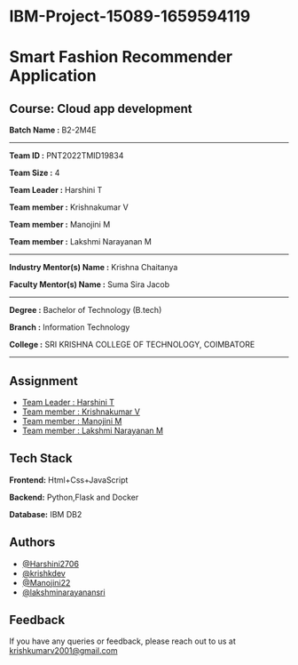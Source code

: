 # IBM-Project-15089-1659594119
# Smart Fashion Recommender Application
## Course: Cloud app development

**Batch Name :** B2-2M4E

---

**Team ID :** PNT2022TMID19834


**Team Size :** 4

**Team Leader :** Harshini T

**Team member :** Krishnakumar V

**Team member :** Manojini M

**Team member :** Lakshmi Narayanan M

---
**Industry Mentor(s) Name :** Krishna Chaitanya

**Faculty Mentor(s) Name :** Suma Sira Jacob

---

**Degree	:**	
Bachelor of Technology (B.tech)

**Branch	:**	
Information Technology

**College	:**	
SRI KRISHNA COLLEGE OF TECHNOLOGY, COIMBATORE

---





## Assignment  

 - [Team Leader : Harshini T](https://github.com/IBM-EPBL/IBM-Project-15089-1659594119/tree/main/Assignments/Harshini%20T-Team%20Lead)
 - [Team member : Krishnakumar V](https://github.com/IBM-EPBL/IBM-Project-15089-1659594119/tree/main/Assignments/Krishnakumar%20V%20-%20Team%20Member)
 - [Team member : Manojini M](https://github.com/IBM-EPBL/IBM-Project-15089-1659594119/tree/main/Assignments/Manojini%20M%20-%20Team%20Member)
 - [Team member : Lakshmi Narayanan M](https://github.com/IBM-EPBL/IBM-Project-15089-1659594119/tree/main/Assignments/lakshminarayanan%20M%20-Team%20member)


## Tech Stack

**Frontend:** Html+Css+JavaScript

**Backend:** Python,Flask and Docker

**Database:** IBM DB2



## Authors

- [@Harshini2706](https://github.com/Harshini2706)
- [@krishkdev](https://github.com/krishkdev)
- [@Manojini22](https://github.com/Manojini22)
- [@lakshminarayanansri](https://github.com/lakshminarayanansri)


## Feedback

If you have any queries or feedback, please reach out to us at krishkumarv2001@gmail.com





